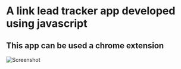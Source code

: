 #  A link lead tracker app developed using javascript 

## This app can be used a chrome extension


![Screenshot](https://res.cloudinary.com/jrncloud/image/upload/v1636299262/project/lead-tracker.png)